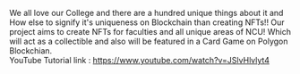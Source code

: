 We all love our College and there are a hundred unique things about it and How else to signify it's uniqueness on Blockchain than creating NFTs!! Our project aims to create NFTs for faculties and all unique areas of NCU! Which will act as a collectible and also will be featured in a Card Game on Polygon Blockchian.
<br>YouTube Tutorial link : https://www.youtube.com/watch?v=JSlvHlvlyt4
